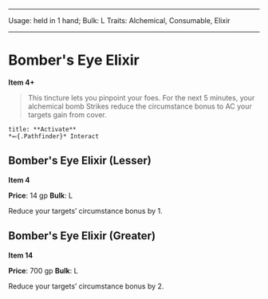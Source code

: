 
---
Usage: held in 1 hand;
Bulk: L
Traits: Alchemical, Consumable, Elixir

---

# Bomber's Eye Elixir

**Item 4+**

> This tincture lets you pinpoint your foes. For the next 5 minutes, your alchemical bomb Strikes reduce the circumstance bonus to AC your targets gain from cover.

```ad-embed-ability
title: **Activate**
*⬻{.Pathfinder}* Interact 
```

## Bomber's Eye Elixir (Lesser)

**Item 4**

**Price**: 14 gp
**Bulk**: L

Reduce your targets’ circumstance bonus by 1.

## Bomber's Eye Elixir (Greater)

**Item 14**

**Price**: 700 gp
**Bulk**: L

Reduce your targets’ circumstance bonus by 2.
